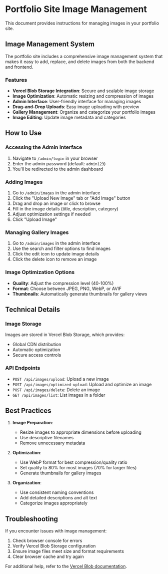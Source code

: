 # Portfolio Site Image Management

This document provides instructions for managing images in your portfolio site.

## Image Management System

The portfolio site includes a comprehensive image management system that makes it easy to add, replace, and delete images from both the backend and frontend.

### Features

- **Vercel Blob Storage Integration**: Secure and scalable image storage
- **Image Optimization**: Automatic resizing and compression of images
- **Admin Interface**: User-friendly interface for managing images
- **Drag-and-Drop Uploads**: Easy image uploading with preview
- **Gallery Management**: Organize and categorize your portfolio images
- **Image Editing**: Update image metadata and categories

## How to Use

### Accessing the Admin Interface

1. Navigate to `/admin/login` in your browser
2. Enter the admin password (default: `admin123`)
3. You'll be redirected to the admin dashboard

### Adding Images

1. Go to `/admin/images` in the admin interface
2. Click the "Upload New Image" tab or "Add Image" button
3. Drag and drop an image or click to browse
4. Fill in the image details (title, description, category)
5. Adjust optimization settings if needed
6. Click "Upload Image"

### Managing Gallery Images

1. Go to `/admin/images` in the admin interface
2. Use the search and filter options to find images
3. Click the edit icon to update image details
4. Click the delete icon to remove an image

### Image Optimization Options

- **Quality**: Adjust the compression level (40-100%)
- **Format**: Choose between JPEG, PNG, WebP, or AVIF
- **Thumbnails**: Automatically generate thumbnails for gallery views

## Technical Details

### Image Storage

Images are stored in Vercel Blob Storage, which provides:
- Global CDN distribution
- Automatic optimization
- Secure access controls

### API Endpoints

- `POST /api/images/upload`: Upload a new image
- `POST /api/images/optimized-upload`: Upload and optimize an image
- `POST /api/images/delete`: Delete an image
- `GET /api/images/list`: List images in a folder

## Best Practices

1. **Image Preparation**:
   - Resize images to appropriate dimensions before uploading
   - Use descriptive filenames
   - Remove unnecessary metadata

2. **Optimization**:
   - Use WebP format for best compression/quality ratio
   - Set quality to 80% for most images (70% for larger files)
   - Generate thumbnails for gallery images

3. **Organization**:
   - Use consistent naming conventions
   - Add detailed descriptions and alt text
   - Categorize images appropriately

## Troubleshooting

If you encounter issues with image management:

1. Check browser console for errors
2. Verify Vercel Blob Storage configuration
3. Ensure image files meet size and format requirements
4. Clear browser cache and try again

For additional help, refer to the [Vercel Blob documentation](https://vercel.com/docs/storage/vercel-blob).
